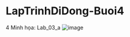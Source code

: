 # LapTrinhDiDong-Buoi4
4
Minh họa:
Lab_03_a
![image](https://user-images.githubusercontent.com/81177274/191916345-d6a2cf27-a80e-466f-83a5-92d0876246eb.png)
